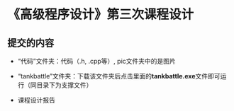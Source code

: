 # 《高级程序设计》第三次课程设计

## 提交的内容

- “代码”文件夹：代码（.h, .cpp等）, pic文件夹中的是图片

- “tankbattle”文件夹：下载该文件夹后点击里面的**tankbattle.exe**文件即可运行（同目录下为支撑文件）

- 课程设计报告

